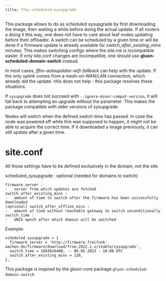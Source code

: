 ```yaml
---
title: ffac-scheduled-sysupgrade
---
```


This package allows to do as scheduled sysupgrade by first downloading
the image, then waiting a while before doing the actual update. If all
routers a doing it this way, one does not have to care about leaf nodes
updating before their offloader. A switch can be scheduled by a given
time or will be done if a firmware update is already available for
*switch_after_existing_mins* minutes. This makes switching configs where
the site.mk is incompatible easier. If only site.conf changes are
incompatible, one should use **gluon-scheduled-domain-switch** instead.

In most cases, *ffho-autoupdater-wifi-fallback* can help with the
update. If the only uplink comes from a mesh-on-WAN/LAN connection,
which already did the update -this does not help - this package resolves
these situations.

If `sysupgrade` does not succeed with `--ignore-minor-compat-version`, it
will fall back to attempting an upgrade without the parameter. This makes
the package compatible with older versions of sysupgrade.

Nodes will switch when the defined *switch-time* has passed. In case the
node was powered off while this was supposed to happen, it might not be
able to acquire the correct time. If it downloaded a image previously,
it can still update after a given time.

# site.conf

All those settings have to be defined exclusively in the domain, not the
site.

scheduled_sysupgrade : optional (needed for domains to switch)


    firmware_server :
    -   server from which updates are fetched
    switch_after_existing_mins :
    -   amount of time to switch after the firmware has been successfully downloaded
    (optional) switch_after_offline_mins :
    -   amount of time without reachable gateway to switch unconditionally
    switch_time :
    -   UNIX epoch after which domain will be switched

Example:

    scheduled_sysupgrade = {
      firmware_server = 'http://firmware.freifunk-aachen.de/firmware/download/from-2022.1.x/stable/sysupgrade',
      switch_time = 1683626400, -- 09.05.2023 - 10:00 UTC
      switch_after_existing_mins = 120,
    },

This package is inspired by the gluon-core package `gluon-scheduled-domain-switch`.
